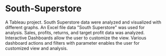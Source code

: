 # South-Superstore
A Tableau project. 
South Superstore data were analyzed and visualized with different graphs. An Excel file data "South Superstore" was used for analysis. 
Sales, profits, returns, and target profit data was analyzed. 
Interactive Dashboards allow the user to customize the view. Various dashboard actions and filters with parameter enables the user for customized view and analysis.


